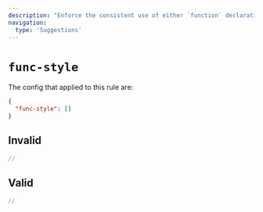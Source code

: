 ```yaml
---
description: "Enforce the consistent use of either `function` declarations or expressions"
navigation:
  type: 'Suggestions'
---
```


# `func-style`

The config that applied to this rule are:

```json
{
  "func-style": []
}
```

## Invalid

```js invalid
//
```

## Valid

```js valid
//
```
  